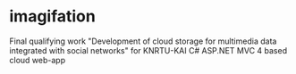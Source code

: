 # imagifation

Final qualifying work "Development of cloud storage for multimedia data integrated with social networks" for KNRTU-KAI
C# ASP.NET MVC 4 based cloud web-app
